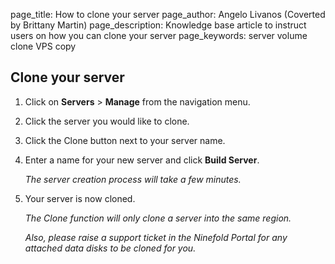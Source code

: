 page_title:       How to clone your server
page_author:      Angelo Livanos (Coverted by Brittany Martin)
page_description: Knowledge base article to instruct users on how you can clone your server
page_keywords:    server volume clone VPS copy

## Clone your server

1. Click on __Servers__ > __Manage__ from the navigation menu.

2. Click the server you would like to clone.

3. Click the Clone button next to your server name.

4. Enter a name for your new server and click __Build Server__.

	_The server creation process will take a few minutes._
	
5. Your server is now cloned.
 
	_The Clone function will only clone a server into the same region._
	
	_Also, please raise a support ticket in the Ninefold Portal for any attached data disks to be cloned for you._
